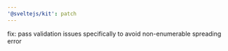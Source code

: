 ```yaml
---
'@sveltejs/kit': patch
---
```


fix: pass validation issues specifically to avoid non-enumerable spreading error
